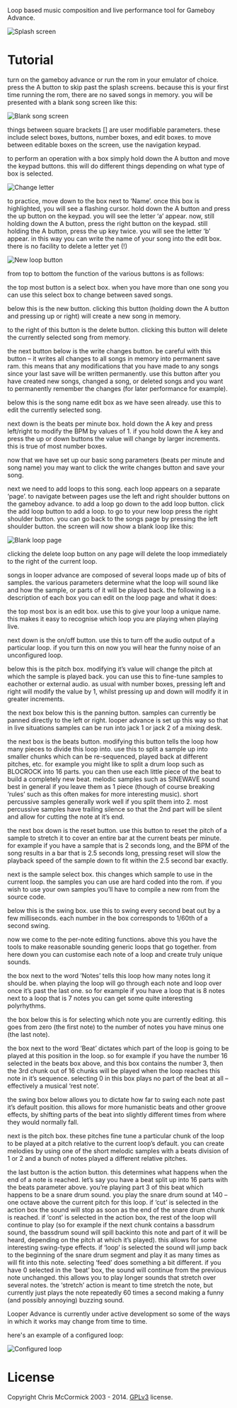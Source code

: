 Loop based music composition and live performance tool for Gameboy Advance.

![Splash screen](./screenshots/splash.png)

# Tutorial #

turn on the gameboy advance or run the rom in your emulator of choice. press the A button to skip past the splash screens. because this is your first time running the rom, there are no saved songs in memory. you will be presented with a blank song screen like this:

![Blank song screen](./screenshots/4.png)

things between square brackets [] are user modifiable parameters. these include select boxes, buttons, number boxes, and edit boxes. to move between editable boxes on the screen, use the navigation keypad.

to perform an operation with a box simply hold down the A button and move the keypad buttons. this will do different things depending on what type of box is selected.

![Change letter](./screenshots/5.png)

to practice, move down to the box next to ‘Name’. once this box is highlighted, you will see a flashing cursor. hold down the A button and press the up button on the keypad. you will see the letter ‘a’ appear. now, still holding down the A button, press the right button on the keypad. still holding the A button, press the up key twice. you will see the letter ‘b’ appear. in this way you can write the name of your song into the edit box. there is no facility to delete a letter yet (!)

![New loop button](./screenshots/6.png)

from top to bottom the function of the various buttons is as follows:

the top most button is a select box. when you have more than one song you can use this select box to change between saved songs.

below this is the new button. clicking this button (holding down the A button and pressing up or right) will create a new song in memory.

to the right of this button is the delete button. clicking this button will delete the currently selected song from memory.

the next button below is the write changes button. be careful with this button – it writes all changes to all songs in memory into permanent save ram. this means that any modifications that you have made to any songs since your last save will be written permanently. use this button after you have created new songs, changed a song, or deleted songs and you want to permanently remember the changes (for later performance for example).

below this is the song name edit box as we have seen already. use this to edit the currently selected song.

next down is the beats per minute box. hold down the A key and press left/right to modify the BPM by values of 1. if you hold down the A key and press the up or down buttons the value will change by larger increments. this is true of most number boxes.

now that we have set up our basic song parameters (beats per minute and song name) you may want to click the write changes button and save your song.

next we need to add loops to this song. each loop appears on a separate ‘page’. to navigate between pages use the left and right shoulder buttons on the gameboy advance. to add a loop go down to the add loop button. click the add loop button to add a loop. to go to your new loop press the right shoulder button. you can go back to the songs page by pressing the left shoulder button. the screen will now show a blank loop like this:

![Blank loop page](./screenshots/7.png)

clicking the delete loop button on any page will delete the loop immediately to the right of the current loop.

songs in looper advance are composed of several loops made up of bits of samples. the various parameters determine what the loop will sound like and how the sample, or parts of it will be played back. the following is a description of each box you can edit on the loop page and what it does:

the top most box is an edit box. use this to give your loop a unique name. this makes it easy to recognise which loop you are playing when playing live.

next down is the on/off button. use this to turn off the audio output of a particular loop. if you turn this on now you will hear the funny noise of an unconfigured loop.

below this is the pitch box. modifying it’s value will change the pitch at which the sample is played back. you can use this to fine-tune samples to eachother or external audio. as usual with number boxes, pressing left and right will modify the value by 1, whilst pressing up and down will modify it in greater increments.

the next box below this is the panning button. samples can currently be panned directly to the left or right. looper advance is set up this way so that in live situations samples can be run into jack 1 or jack 2 of a mixing desk.

the next box is the beats button. modifying this button tells the loop how many pieces to divide this loop into. use this to split a sample up into smaller chunks which can be re-sequenced, played back at different pitches, etc. for example you might like to split a drum loop such as BLOCROCK into 16 parts. you can then use each little piece of the beat to build a completely new beat. melodic samples such as SINEWAVE sound best in general if you leave them as 1 piece (though of course breaking ‘rules’ such as this often makes for more interesting music). short percussive samples generally work well if you split them into 2. most percussive samples have trailing silence so that the 2nd part will be silent and allow for cutting the note at it’s end.

the next box down is the reset button. use this button to reset the pitch of a sample to stretch it to cover an entire bar at the current beats per minute. for example if you have a sample that is 2 seconds long, and the BPM of the song results in a bar that is 2.5 seconds long, pressing reset will slow the playback speed of the sample down to fit within the 2.5 second bar exactly.

next is the sample select box. this changes which sample to use in the current loop. the samples you can use are hard coded into the rom. if you wish to use your own samples you’ll have to compile a new rom from the source code.

below this is the swing box. use this to swing every second beat out by a few milliseconds. each number in the box corresponds to 1/60th of a second swing.

now we come to the per-note editing functions. above this you have the tools to make reasonable sounding generic loops that go together. from here down you can customise each note of a loop and create truly unique sounds.

the box next to the word ‘Notes’ tells this loop how many notes long it should be. when playing the loop will go through each note and loop over once it’s past the last one. so for example if you have a loop that is 8 notes next to a loop that is 7 notes you can get some quite interesting polyrhythms.

the box below this is for selecting which note you are currently editing. this goes from zero (the first note) to the number of notes you have minus one (the last note).

the box next to the word ‘Beat’ dictates which part of the loop is going to be played at this position in the loop. so for example if you have the number 16 selected in the beats box above, and this box contains the number 3, then the 3rd chunk out of 16 chunks will be played when the loop reaches this note in it’s sequence. selecting 0 in this box plays no part of the beat at all – effectively a musical ‘rest note’.

the swing box below allows you to dictate how far to swing each note past it’s default position. this allows for more humanistic beats and other groove effects, by shifting parts of the beat into slightly different times from where they would normally fall.

next is the pitch box. these pitches fine tune a particular chunk of the loop to be played at a pitch relative to the current loop’s default. you can create melodies by using one of the short melodic samples with a beats division of 1 or 2 and a bunch of notes played a different relative pitches.

the last button is the action button. this determines what happens when the end of a note is reached. let’s say you have a beat split up into 16 parts with the beats parameter above. you’re playing part 3 of this beat which happens to be a snare drum sound. you play the snare drum sound at 140 – one octave above the current pitch for this loop. if ‘cut’ is selected in the action box the sound will stop as soon as the end of the snare drum chunk is reached. if ‘cont’ is selected in the action box, the rest of the loop will continue to play (so for example if the next chunk contains a bassdrum sound, the bassdrum sound will spill backinto this note and part of it will be heard, depending on the pitch at which it’s played). this allows for some interesting swing-type effects. if ‘loop’ is selected the sound will jump back to the beginning of the snare drum segment and play it as many times as will fit into this note. selecting ‘feed’ does something a bit different. if you have 0 selected in the ‘beat’ box, the sound will continue from the previous note unchanged. this allows you to play longer sounds that stretch over several notes. the ‘stretch’ action is meant to time stretch the note, but currently just plays the note repeatedly 60 times a second making a funny (and possibly annoying) buzzing sound.

Looper Advance is currently under active development so some of the ways in which it works may change from time to time.

here's an example of a configured loop:

![Configured loop](./screenshots/8.png)

# License #

Copyright Chris McCormick 2003 - 2014. [GPLv3](./copying.txt) license.
